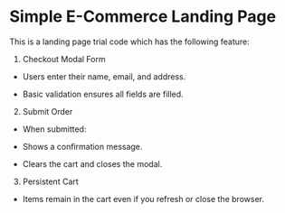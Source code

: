 # Simple E-Commerce Landing Page

This is a landing page trial code which has the following feature:

1. Checkout Modal Form

* Users enter their name, email, and address.

* Basic validation ensures all fields are filled.

2. Submit Order

* When submitted:

* Shows a confirmation message.

* Clears the cart and closes the modal.

3. Persistent Cart

* Items remain in the cart even if you refresh or close the browser.



